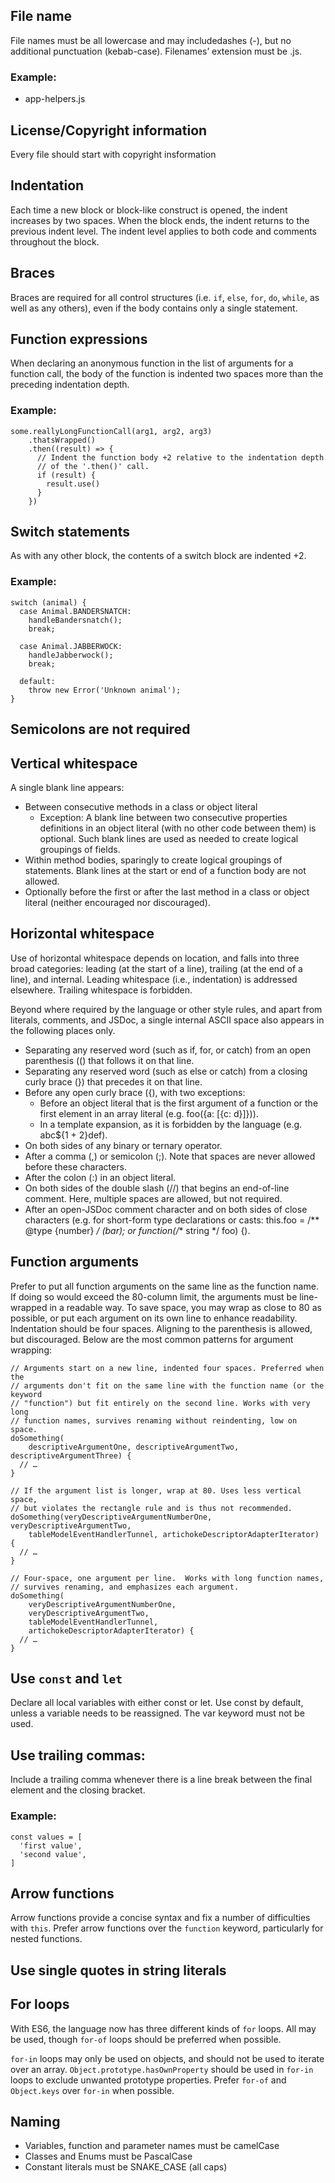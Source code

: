 ## File name
File names must be all lowercase and may includedashes (-), but no additional punctuation (kebab-case). Filenames’ extension must be .js.

### Example:
* app-helpers.js

## License/Copyright information
Every file should start with copyright insformation

## Indentation
Each time a new block or block-like construct is opened, the indent increases by two spaces. When the block ends, the indent returns to the previous indent level. The indent level applies to both code and comments throughout the block.

## Braces
Braces are required for all control structures (i.e. `if`, `else`, `for`, `do`, `while`, as well as any others), even if the body contains only a single statement.

## Function expressions
When declaring an anonymous function in the list of arguments for a function call, the body of the function is indented two spaces more than the preceding indentation depth.

### Example:
```
some.reallyLongFunctionCall(arg1, arg2, arg3)
    .thatsWrapped()
    .then((result) => {
      // Indent the function body +2 relative to the indentation depth
      // of the '.then()' call.
      if (result) {
        result.use()
      }
    })
```

## Switch statements
As with any other block, the contents of a switch block are indented +2.

### Example:
```
switch (animal) {
  case Animal.BANDERSNATCH:
    handleBandersnatch();
    break;

  case Animal.JABBERWOCK:
    handleJabberwock();
    break;

  default:
    throw new Error('Unknown animal');
}
```

## Semicolons are not required

## Vertical whitespace
A single blank line appears:

* Between consecutive methods in a class or object literal
  * Exception: A blank line between two consecutive properties definitions in an object literal (with no other code between them) is optional. Such blank lines are used as needed to create logical groupings of fields.
* Within method bodies, sparingly to create logical groupings of statements. Blank lines at the start or end of a function body are not allowed.
* Optionally before the first or after the last method in a class or object literal (neither encouraged nor discouraged).

## Horizontal whitespace
Use of horizontal whitespace depends on location, and falls into three broad categories: leading (at the start of a line), trailing (at the end of a line), and internal. Leading whitespace (i.e., indentation) is addressed elsewhere. Trailing whitespace is forbidden.

Beyond where required by the language or other style rules, and apart from literals, comments, and JSDoc, a single internal ASCII space also appears in the following places only.

* Separating any reserved word (such as if, for, or catch) from an open parenthesis (() that follows it on that line.
* Separating any reserved word (such as else or catch) from a closing curly brace (}) that precedes it on that line.
* Before any open curly brace ({), with two exceptions:
  * Before an object literal that is the first argument of a function or the first element in an array literal (e.g. foo({a: [{c: d}]})).
  * In a template expansion, as it is forbidden by the language (e.g. abc${1 + 2}def).
* On both sides of any binary or ternary operator.
* After a comma (,) or semicolon (;). Note that spaces are never allowed before these characters.
* After the colon (:) in an object literal.
* On both sides of the double slash (//) that begins an end-of-line comment. Here, multiple spaces are allowed, but not required.
* After an open-JSDoc comment character and on both sides of close characters (e.g. for short-form type declarations or casts: this.foo = /** @type {number} */ (bar); or function(/** string */ foo) {).

## Function arguments
Prefer to put all function arguments on the same line as the function name. If doing so would exceed the 80-column limit, the arguments must be line-wrapped in a readable way. To save space, you may wrap as close to 80 as possible, or put each argument on its own line to enhance readability. Indentation should be four spaces. Aligning to the parenthesis is allowed, but discouraged. Below are the most common patterns for argument wrapping:
```
// Arguments start on a new line, indented four spaces. Preferred when the
// arguments don't fit on the same line with the function name (or the keyword
// "function") but fit entirely on the second line. Works with very long
// function names, survives renaming without reindenting, low on space.
doSomething(
    descriptiveArgumentOne, descriptiveArgumentTwo, descriptiveArgumentThree) {
  // …
}

// If the argument list is longer, wrap at 80. Uses less vertical space,
// but violates the rectangle rule and is thus not recommended.
doSomething(veryDescriptiveArgumentNumberOne, veryDescriptiveArgumentTwo,
    tableModelEventHandlerTunnel, artichokeDescriptorAdapterIterator) {
  // …
}

// Four-space, one argument per line.  Works with long function names,
// survives renaming, and emphasizes each argument.
doSomething(
    veryDescriptiveArgumentNumberOne,
    veryDescriptiveArgumentTwo,
    tableModelEventHandlerTunnel,
    artichokeDescriptorAdapterIterator) {
  // …
}
```

## Use `const` and `let`
Declare all local variables with either const or let. Use const by default, unless a variable needs to be reassigned. The var keyword must not be used.

## Use trailing commas:
Include a trailing comma whenever there is a line break between the final element and the closing bracket.

### Example:
```
const values = [
  'first value',
  'second value',
]
```

## Arrow functions
Arrow functions provide a concise syntax and fix a number of difficulties with `this`. Prefer arrow functions over the `function` keyword, particularly for nested functions.

## Use single quotes in string literals

## For loops
With ES6, the language now has three different kinds of `for` loops. All may be used, though `for-of` loops should be preferred when possible.

`for-in` loops may only be used on objects, and should not be used to iterate over an array. `Object.prototype.hasOwnProperty` should be used in `for-in` loops to exclude unwanted prototype properties. Prefer `for-of` and `Object.keys` over `for-in` when possible.

## Naming
* Variables, function and parameter names must be camelCase
* Classes and Enums must be PascalCase
* Constant literals must be SNAKE_CASE (all caps)
